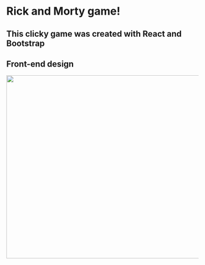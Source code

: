 <h1>Rick and Morty game!</h1>

<h2>This clicky game was created with React and Bootstrap</h2>

<h2>Front-end design</h2>
<img src='./assets/gifs/Rick and Morty Game (2).gif' width='640' height='480'></img>